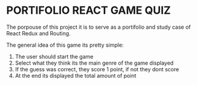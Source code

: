 # PORTIFOLIO REACT GAME QUIZ

<p>The porpouse of this project it is to serve as a portifolio and study case of React Redux and Routing.</p>

The general idea of this game its pretty simple: 
1. The user should start the game
2. Select what they think its the main genre of the game displayed
3. If the guess was correct, they score 1 point, if not they dont score
4. At the end its displayed the total amount of point

